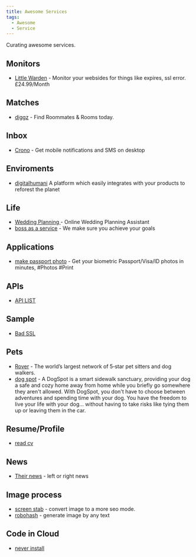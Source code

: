 ```yaml
---
title: Awesome Services
tags:
  - Awesome
  - Service
---
```


Curating awesome services.

## Monitors

- [Little Warden](https://littlewarden.com) - Monitor your websides for things like expires, ssl error. £24.99/Month

## Matches

- [diggz](https://www.diggz.co/) - Find Roommates & Rooms today.

## Inbox

- [Crono](https://crono.app/) - Get mobile notifications and SMS on desktop

## Enviroments

- [digitalhumani](https://digitalhumani.com/) A platform which easily integrates with your products to reforest the planet

## Life

- [Wedding Planning ](https://planning.wedding/) - Online Wedding Planning Assistant
- [boss as a service](https://bossasaservice.life/) - We make sure you achieve your goals

## Applications

- [make passport photo](https://makepassportphoto.com/?utm_campaign) - Get your biometric Passport/Visa/ID photos in minutes, #Photos #Print

## APIs

- [API LIST](https://apilist.fun/)

## Sample

- [Bad SSL](https://badssl.com/)

## Pets

- [Rover](https://www.rover.com/uk/) - The world’s largest network of 5‑star pet sitters and dog walkers.
- [dog spot](https://hellodogspot.com/) - A DogSpot is a smart sidewalk sanctuary, providing your dog a safe and cozy home away from home while you briefly go somewhere they aren't allowed. With DogSpot, you don't have to choose between adventures and spending time with your dog. You have the freedom to live your life with your dog... without having to take risks like tying them up or leaving them in the car.

## Resume/Profile

- [read cv](https://read.cv/)

## News

- [Their news](https://www.their.news/) - left or right news

## Image process

- [screen stab](https://www.screenstab.com/editor/) - convert image to a more seo mode.
- [robohash](https://github.com/e1ven/Robohash) - generate image by any text

## Code in Cloud

- [never install](https://neverinstall.com/)
